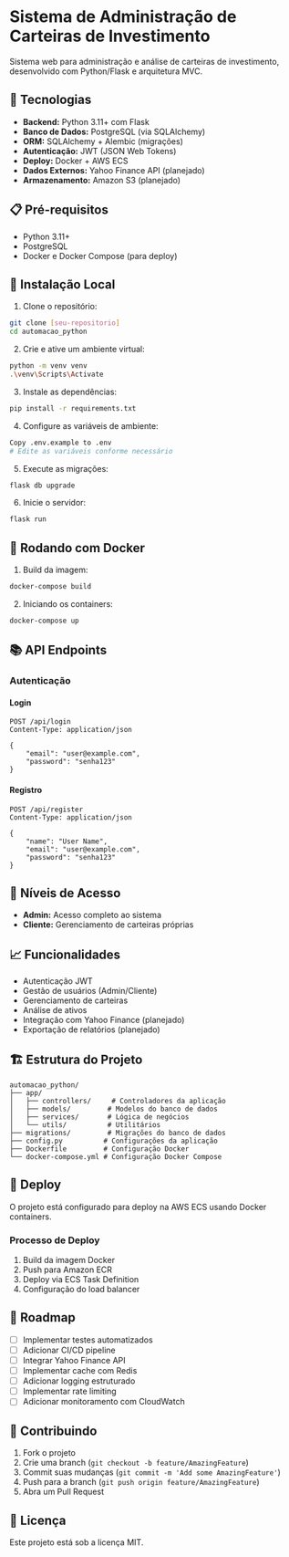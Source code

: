 # Sistema de Administração de Carteiras de Investimento

Sistema web para administração e análise de carteiras de investimento, desenvolvido com Python/Flask e arquitetura MVC.

## 🚀 Tecnologias

- **Backend:** Python 3.11+ com Flask
- **Banco de Dados:** PostgreSQL (via SQLAlchemy)
- **ORM:** SQLAlchemy + Alembic (migrações)
- **Autenticação:** JWT (JSON Web Tokens)
- **Deploy:** Docker + AWS ECS
- **Dados Externos:** Yahoo Finance API (planejado)
- **Armazenamento:** Amazon S3 (planejado)

## 📋 Pré-requisitos

- Python 3.11+
- PostgreSQL
- Docker e Docker Compose (para deploy)

## 🔧 Instalação Local

1. Clone o repositório:
```bash
git clone [seu-repositorio]
cd automacao_python
```

2. Crie e ative um ambiente virtual:
```bash
python -m venv venv
.\venv\Scripts\Activate
```

3. Instale as dependências:
```bash
pip install -r requirements.txt
```

4. Configure as variáveis de ambiente:
```bash
Copy .env.example to .env
# Edite as variáveis conforme necessário
```

5. Execute as migrações:
```bash
flask db upgrade
```

6. Inicie o servidor:
```bash
flask run
```

## 🐳 Rodando com Docker

1. Build da imagem:
```bash
docker-compose build
```

2. Iniciando os containers:
```bash
docker-compose up
```

## 📚 API Endpoints

### Autenticação

#### Login
```http
POST /api/login
Content-Type: application/json

{
    "email": "user@example.com",
    "password": "senha123"
}
```

#### Registro
```http
POST /api/register
Content-Type: application/json

{
    "name": "User Name",
    "email": "user@example.com",
    "password": "senha123"
}
```

## 🔐 Níveis de Acesso

- **Admin:** Acesso completo ao sistema
- **Cliente:** Gerenciamento de carteiras próprias

## 📈 Funcionalidades

- Autenticação JWT
- Gestão de usuários (Admin/Cliente)
- Gerenciamento de carteiras
- Análise de ativos
- Integração com Yahoo Finance (planejado)
- Exportação de relatórios (planejado)

## 🏗️ Estrutura do Projeto

```
automacao_python/
├── app/
│   ├── controllers/     # Controladores da aplicação
│   ├── models/         # Modelos do banco de dados
│   ├── services/       # Lógica de negócios
│   └── utils/          # Utilitários
├── migrations/         # Migrações do banco de dados
├── config.py          # Configurações da aplicação
├── Dockerfile         # Configuração Docker
└── docker-compose.yml # Configuração Docker Compose
```

## 🚀 Deploy

O projeto está configurado para deploy na AWS ECS usando Docker containers.

### Processo de Deploy

1. Build da imagem Docker
2. Push para Amazon ECR
3. Deploy via ECS Task Definition
4. Configuração do load balancer

## 📝 Roadmap

- [ ] Implementar testes automatizados
- [ ] Adicionar CI/CD pipeline
- [ ] Integrar Yahoo Finance API
- [ ] Implementar cache com Redis
- [ ] Adicionar logging estruturado
- [ ] Implementar rate limiting
- [ ] Adicionar monitoramento com CloudWatch

## 🤝 Contribuindo

1. Fork o projeto
2. Crie uma branch (`git checkout -b feature/AmazingFeature`)
3. Commit suas mudanças (`git commit -m 'Add some AmazingFeature'`)
4. Push para a branch (`git push origin feature/AmazingFeature`)
5. Abra um Pull Request

## 📜 Licença

Este projeto está sob a licença MIT.

